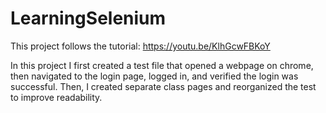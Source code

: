 # LearningSelenium
This project follows the tutorial: https://youtu.be/KlhGcwFBKoY

In this project I first created a test file that opened a webpage on chrome, then navigated to the login page, logged in, and verified the login was successful. 
Then, I created separate class pages and reorganized the test to improve readability. 
